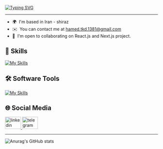 <div>
<a href="https://git.io/typing-svg"><img src="https://readme-typing-svg.demolab.com?font=Fira+Code&pause=1000&width=435&lines=Hey+there%2C+I'm+Hamed+%F0%9F%91%8B%2C+I'm+a+Front-end+developer" alt="Typing SVG" /></a>
</div>

---

- 🌍  I'm based in Iran - shiraz
- ✉️  You can contact me at [hamed.tkd.1381@gmail.com](mailto:hamed.tkd.1381@gmail.com)
- 🤝  I'm open to collaborating on React.js and Next.js project.

## 🚀 Skills

[![My Skills](https://skillicons.dev/icons?i=javascript,typescript,html,css,react,next,tailwind,redux,mui)](https://skillicons.dev)

## 🛠️ Software Tools

[![My Skills](https://skillicons.dev/icons?i=vscode,git,github,vite,postman)](https://skillicons.dev)

## 🌐 Social Media

<div>
  <a target="_blank" href="https://www.linkedin.com/in/hamed-ahmadi1" target="_blank">
    <img src="https://raw.githubusercontent.com/maurodesouza/profile-readme-generator/master/src/assets/icons/social/linkedin/default.svg" width="52" height="40" alt="linkedin logo" />
  </a>
  <a target="_blank" href="https://t.me/hamed_tkd">
    <img src="https://raw.githubusercontent.com/maurodesouza/profile-readme-generator/master/src/assets/icons/social/telegram/default.svg" width="52" height="40" alt="telegram logo" />
  </a>
</div>

---

![Anurag's GitHub stats](https://github-readme-stats.vercel.app/api?username=hamedtkd&show_icons=true&theme=radical)
